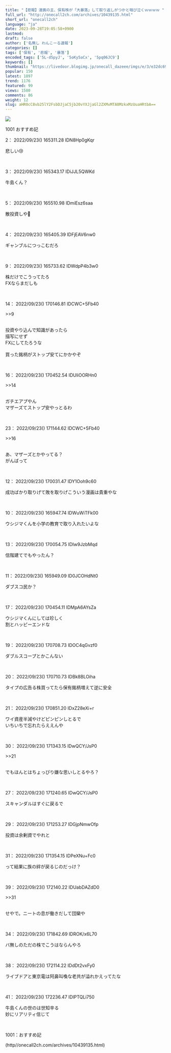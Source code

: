 ```yaml
---
title: "【悲報】漫画の主、保有株が「大暴落」して取り返しがつかと咽び泣くｗｗｗｗ "
full_url: "http://onecall2ch.com/archives/10439135.html"
short_url: "onecall2ch"
language: "ja"
date: 2023-09-28T19:05:58+0900
lastmod: 
draft: false
author: ['名無し わんこーる速報']
categories: []
tags: ['保有', '悲報', '暴落']
encoded_tags: ['5L-d5pyJ', '5oKy5aCx', '5pq06JC9']
keywords: []
thumbnail: "https://livedoor.blogimg.jp/onecall_dazeee/imgs/e/3/e32dc69e.jpg"
popular: 150
latest: 1897
trend: 1176
featured: 99
views: 1580
comments: 86
weight: 12
slug: aHR0cC8vb25lY2FsbDJjaC5jb20vYXJjaGl2ZXMvMTA0MzkxMzUuaHRtbA==
---
```


![](https://livedoor.blogimg.jp/onecall_dazeee/imgs/e/3/e32dc69e.jpg)

<div> <p class='name2'> 1001 おすすめ記</p> <p class='name2'>2： 2022/09/23() 165311.28 IDN8Hp0gKqr</p><p class='onecall'> 悲しい😢 <br></p><br> <p class='name2'>3： 2022/09/23() 165343.17 IDiJJL5QWKd</p><p class='onecall'> 牛島くん？ <br></p><br> <p class='name2'>5： 2022/09/23() 165510.98 IDmiEsz6saa</p><p class='onecall'> 散投資しや🥺 <br></p><br> <p class='name2'>4： 2022/09/23() 165405.39 IDFjEAV6nw0</p><p class='onecall'> ギャンブルにつっこむだろ <br></p><br> <p class='name2'>9： 2022/09/23() 165733.62 IDWdpP4b3w0</p><p class='onecall'> 株だけでこうってたろ <br> FXならまだしも <br></p><br> <p class='name2'>14： 2022/09/23() 170146.81 IDCWC+5Fb40</p><p class='onecall'> <p class='anchor'>>>9</p> <br> 投資やり込んで知識があったら <br> 描写にせず <br> FXにしてたろうな <br> <br> 買った銘柄がストップ安てにかかやぞ <br></p><br> <p class='name2'>16： 2022/09/23() 170452.54 IDUliOORHn0</p><p class='onecall'> <p class='anchor'>>>14</p> <br> ガチエアプやん <br> マザーズてストップ安やっとるわ <br></p><br> <p class='name2'>23： 2022/09/23() 171144.62 IDCWC+5Fb40</p><p class='onecall'> <p class='anchor'>>>16</p> <br> あ、マザーズとかやってる？ <br> がんばって <br></p><br> <p class='name2'>12： 2022/09/23() 170031.47 IDY1Ooh9c60</p><p class='onecall'> 成功ばかり取りげて敗を取りげこういう漫画は貴重やな <br></p><br> <p class='name2'>10： 2022/09/23() 165947.74 IDWuWiTFk00</p><p class='onecall'> ウシジマくんを小学の教育で取り入れたいよな <br></p><br> <p class='name2'>13： 2022/09/23() 170054.75 IDIw9JzbMqd</p><p class='onecall'> 信階建てでもやったん？ <br></p><br> <p class='name2'>11： 2022/09/23() 165949.09 ID0JCOHdNt0</p><p class='onecall'> ダブスコ民か？ <br></p><br> <p class='name2'>17： 2022/09/23() 170454.11 IDMpA6AYsZa</p><p class='onecall'> ウシジマくんにしては珍しく <br> 割とハッピーエンドな <br></p><br> <p class='name2'>19： 2022/09/23() 170708.73 IDOC4qGvzf0</p><p class='onecall'> ダブルスコープとかこんない <br></p><br> <p class='name2'>20： 2022/09/23() 170710.73 IDBk8BLOiha</p><p class='onecall'> タイプの広告る株買ってたら保有銘柄増えて逆に安全 <br></p><br> <p class='name2'>21： 2022/09/23() 170851.20 IDxZ28eXi+r</p><p class='onecall'> ワイ資産半減やけどピンピンしとるで <br> いちいちで忘れたらええんや <br></p><br> <p class='name2'>30： 2022/09/23() 171343.15 IDwQCY/JsP0</p><p class='onecall'> <p class='anchor'>>>21</p> <br> でもほんとはちょっぴり嫌な思いしとるやろ？ <br></p><br> <p class='name2'>27： 2022/09/23() 171240.65 IDwQCY/JsP0</p><p class='onecall'> スキャンダルはすぐに戻るで <br></p><br> <p class='name2'>29： 2022/09/23() 171253.27 IDGjpNmwOfp</p><p class='onecall'> 投資は余剰資でやれと <br></p><br> <p class='name2'>31： 2022/09/23() 171354.15 IDPeXNu+Fc0</p><p class='onecall'> って結果に族の絆が戻るじのだっけ？ <br></p><br> <p class='name2'>39： 2022/09/23() 172140.22 IDUabDAZdD0</p><p class='onecall'> <p class='anchor'>>>31</p> <br> せやで。ニートの息が働きだして団欒や <br></p><br> <p class='name2'>34： 2022/09/23() 171842.69 IDROK/x6L70</p><p class='onecall'> バ無しのただの株でこうはならんやろ <br></p><br> <p class='name2'>38： 2022/09/23() 172114.22 IDdDt2vxFy0</p><p class='onecall'> ライブドアと東京電は阿鼻叫喚な老共が溢れかえってたな <br></p><br> <p class='name2'>41： 2022/09/23() 172236.47 IDlPTQLi750</p><p class='onecall'> 牛島くんの世のは世知辛る <br> 妙にリアリティ信じて <br></p><br> <p class='name2'>1001：おすすめ記</p> </div>

(http//onecall2ch.com/archives/10439135.html)

